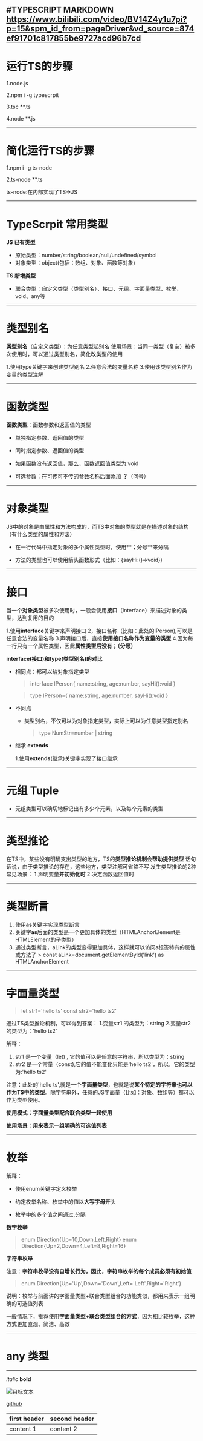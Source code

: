 <!--
 * @Author: 15868707168@163.com 15868707168@163.com
 * @Date: 2022-09-06 11:22:17
 * @LastEditors: 15868707168@163.com 15868707168@163.com
 * @LastEditTime: 2022-09-07 17:35:08
 * @FilePath: \TS_PROJECT\README.md
 * @Description: 这是默认设置,请设置`customMade`, 打开koroFileHeader查看配置 进行设置: https://github.com/OBKoro1/koro1FileHeader/wiki/%E9%85%8D%E7%BD%AE
-->
#TYPESCRIPT  MARKDOWN https://www.bilibili.com/video/BV14Z4y1u7pi?p=15&spm_id_from=pageDriver&vd_source=874ef91701c817855be9727acd96b7cd
---
# 运行TS的步骤  

1.node.js

2.npm i -g typescrpit

3.tsc **.ts

4.node **.js

---

# 简化运行TS的步骤

1.npm i -g ts-node

2.ts-node **.ts

ts-node:在内部实现了TS->JS


---
# TypeScrpit 常用类型

 **JS 已有类型** 
  * 原始类型：number/string/boolean/null/undefined/symbol
  * 对象类型：object(包括：数组、对象、函数等对象)
 
 **TS 新增类型** 
  * 联合类型：自定义类型（类型别名）、接口、元组、字面量类型、枚举、void、any等

---
# 类型别名

 **类型别名**（自定义类型）：为任意类型起别名
 使用场景：当同一类型（复杂）被多次使用时，可以通过类型别名，简化改类型的使用

  1.使用type关键字来创建类型别名
  2.任意合法的变量名称
  3.使用该类型别名作为变量的类型注解

---

# 函数类型

 **函数类型**：函数参数和返回值的类型
  
  * 单独指定参数、返回值的类型

  * 同时指定参数、返回值的类型

  * 如果函数没有返回值，那么，函数返回值类型为:void

  * 可选参数：在可传可不传的参数名称后面添加 **？**（问号） 

---
# 对象类型

  JS中的对象是由属性和方法构成的，而TS中对象的类型就是在描述对象的结构（有什么类型的属性和方法）

  * 在一行代码中指定对象的多个属性类型时，使用**；分号**来分隔
  
  * 方法的类型也可以使用箭头函数形式（比如：{sayHi:()=>void})



---

# 接口

  当一个**对象类型**被多次使用时，一般会使用**接口**（interface）来描述对象的类型，达到复用的目的

  1.使用**interface**关键字来声明接口
  2，接口名称（比如：此处的IPerson),可以是任意合法的变量名称
  3.声明接口后，直接**使用接口名称作为变量的类型**
  4.因为每一行只有一个属性类型，因此**属性类型后没有；（分号）**

  **interface(接口)和type(类型别名)的对比**
  * 相同点：都可以给对象指定类型
    > interface IPerson{
      name:string,
      age:number,
      sayHi():void
    }

    > type IPerson={
      name:string,
      age:number,
      sayHi():void
    }

  * 不同点

    * 类型别名，不仅可以为对象指定类型，实际上可以为任意类型指定别名

      > type NumStr=number |  string

  * 继承 **extends**

    1.使用**extends**(继承)关键字实现了接口继承
  
---

  # 元组 Tuple

  * 元组类型可以确切地标记出有多少个元素，以及每个元素的类型


---

  # 类型推论

  在TS中，某些没有明确支出类型的地方，TS的**类型推论机制会帮助提供类型**
  话句话说，由于类型推论的存在，这些地方，类型注解可省略不写
  发生类型推论的2种常见场景：
  1.声明变量**并初始化时**
  2.决定函数返回值时




---

  # 类型断言

  1. 使用**as**关键字实现类型断言
  2. 关键字**as**后面的类型是一个更加具体的类型（HTMLAnchorElement是HTMLElement的子类型）
  3. 通过类型断言，aLink的类型变得更加具体，这样就可以访问a标签特有的属性或方法了
    > const aLink=document.getElementById('link') as HTMLAnchorElement

---

  # 字面量类型

  >let str1='hello ts'
   const str2='hello ts2'

  通过TS类型推论机制，可以得到答案：
  1.变量str1 的类型为：string
  2.变量str2 的类型为：'hello ts2'

  解释：
  1. str1 是一个变量（let) , 它的值可以是任意的字符串，所以类型为：string
  2. str2 是一个常量（const),它的值不能变化只能是'hello ts2'，所以，它的类型为:'hello ts2'
   
  注意：此处的'hello ts',就是一个**字面量类型**，也就是说**某个特定的字符串也可以作为TS中的类型**。除字符串外，任意的JS字面量（比如：对象、数组等）都可以作为类型使用。

  **使用模式：字面量类型配合联合类型一起使用**
  
  **使用场景：用来表示一组明确的可选值列表**

---

  # 枚举

  解释：
   
  * 使用enum关键字定义枚举

  * 约定枚举名称、枚举中的值以**大写字母**开头

  * 枚举中的多个值之间通过,分隔


**数字枚举**
  > enum Direction{Up=10,Down,Left,Right}
      enum Direction{Up=2,Down=4,Left=8,Right=16}

**字符串枚举**

  注意：**字符串枚举没有自增长行为，因此，字符串枚举的每个成员必须有初始值**
  > enum Direction{Up='Up',Down='Down',Left='Left',Right='Right'}

  说明：枚举与前面讲的字面量类型+联合类型组合的功能类似，都用来表示一组明确的可选值列表

  一般情况下，推荐使用**字面量类型+联合类型组合的方式**，因为相比较枚举，这种方式更加直观、简洁、高效


---

 # any  类型

---

*italic*
**bold**

![目标文本](目标地址)

[github](http://github.com)

first header |second header
-------------|--------------
content 1    | content 2